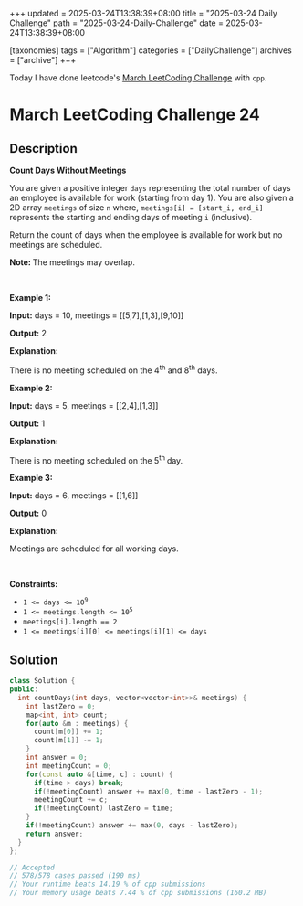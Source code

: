 +++
updated = 2025-03-24T13:38:39+08:00
title = "2025-03-24 Daily Challenge"
path = "2025-03-24-Daily-Challenge"
date = 2025-03-24T13:38:39+08:00

[taxonomies]
tags = ["Algorithm"]
categories = ["DailyChallenge"]
archives = ["archive"]
+++

Today I have done leetcode's [March LeetCoding Challenge](https://leetcode.com/problems/count-days-without-meetings/) with `cpp`.

<!-- more -->

# March LeetCoding Challenge 24

## Description

**Count Days Without Meetings**

<p>You are given a positive integer <code>days</code> representing the total number of days an employee is available for work (starting from day 1). You are also given a 2D array <code>meetings</code> of size <code>n</code> where, <code>meetings[i] = [start_i, end_i]</code> represents the starting and ending days of meeting <code>i</code> (inclusive).</p>

<p>Return the count of days when the employee is available for work but no meetings are scheduled.</p>

<p><strong>Note: </strong>The meetings may overlap.</p>

<p>&nbsp;</p>
<p><strong class="example">Example 1:</strong></p>

<div class="example-block">
<p><strong>Input:</strong> <span class="example-io">days = 10, meetings = [[5,7],[1,3],[9,10]]</span></p>

<p><strong>Output:</strong> <span class="example-io">2</span></p>

<p><strong>Explanation:</strong></p>

<p>There is no meeting scheduled on the 4<sup>th</sup> and 8<sup>th</sup> days.</p>
</div>

<p><strong class="example">Example 2:</strong></p>

<div class="example-block">
<p><strong>Input:</strong> <span class="example-io">days = 5, meetings = [[2,4],[1,3]]</span></p>

<p><strong>Output:</strong> <span class="example-io">1</span></p>

<p><strong>Explanation:</strong></p>

<p>There is no meeting scheduled on the 5<sup>th </sup>day.</p>
</div>

<p><strong class="example">Example 3:</strong></p>

<div class="example-block">
<p><strong>Input:</strong> <span class="example-io">days = 6, meetings = [[1,6]]</span></p>

<p><strong>Output:</strong> 0</p>

<p><strong>Explanation:</strong></p>

<p>Meetings are scheduled for all working days.</p>
</div>

<p>&nbsp;</p>
<p><strong>Constraints:</strong></p>

<ul>
	<li><code>1 &lt;= days &lt;= 10<sup>9</sup></code></li>
	<li><code>1 &lt;= meetings.length &lt;= 10<sup>5</sup></code></li>
	<li><code>meetings[i].length == 2</code></li>
	<li><code><font face="monospace">1 &lt;= meetings[i][0] &lt;= meetings[i][1] &lt;= days</font></code></li>
</ul>


## Solution

``` cpp
class Solution {
public:
  int countDays(int days, vector<vector<int>>& meetings) {
    int lastZero = 0;
    map<int, int> count;
    for(auto &m : meetings) {
      count[m[0]] += 1;
      count[m[1]] -= 1;
    }
    int answer = 0;
    int meetingCount = 0;
    for(const auto &[time, c] : count) {
      if(time > days) break;
      if(!meetingCount) answer += max(0, time - lastZero - 1);
      meetingCount += c;
      if(!meetingCount) lastZero = time;
    }
    if(!meetingCount) answer += max(0, days - lastZero);
    return answer;
  }
};

// Accepted
// 578/578 cases passed (190 ms)
// Your runtime beats 14.19 % of cpp submissions
// Your memory usage beats 7.44 % of cpp submissions (160.2 MB)
```
